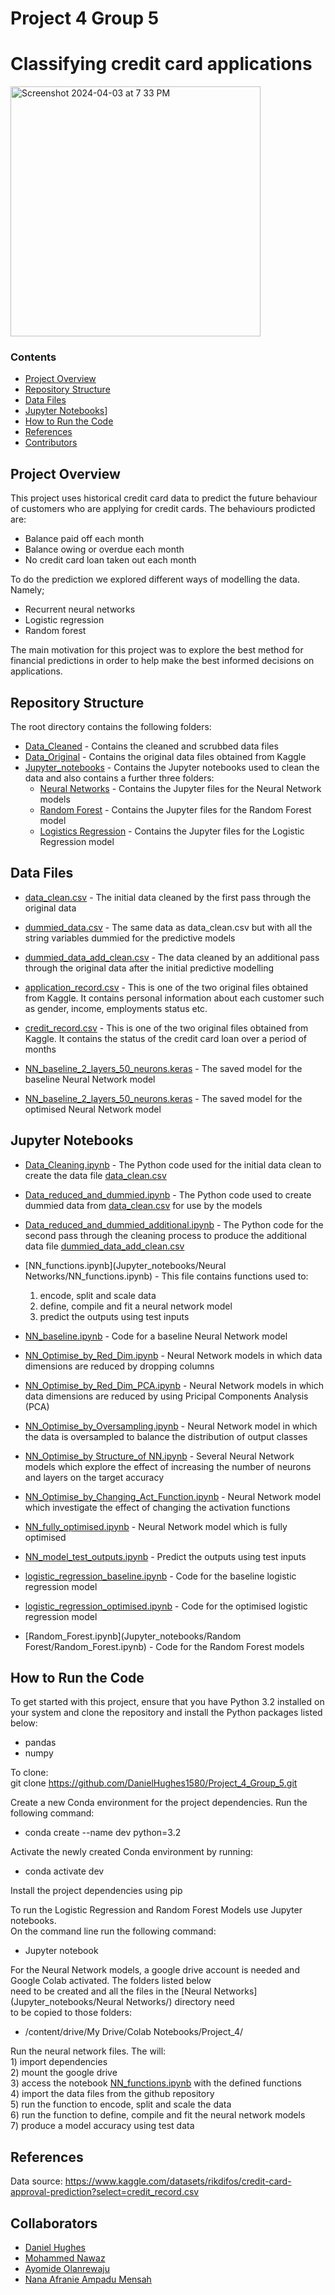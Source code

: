 # Project 4 Group 5

# Classifying credit card applications

<img width="400" alt="Screenshot 2024-04-03 at 7 33 PM" src="https://cdn.britannica.com/02/160902-050-B58BAD84/Credit-cards.jpg">


### Contents
- [Project Overview](#Project-Overview)
- [Repository Structure](#Repository-Structure)
- [Data Files](#Data-Files)  
- [Jupyter Notebooks](#Jupyter-Notebooks)]
- [How to Run the Code](#How-to-Run-the-Code)
- [References](#References)
- [Contributors](Contributors)

## Project Overview

This project uses historical credit card data to predict the future behaviour of customers who are applying for credit cards. The behaviours prodicted are:  

- Balance paid off each month
- Balance owing or overdue each month
- No credit card loan taken out each month

To do the prediction we explored different ways of modelling the data. Namely;

- Recurrent neural networks
- Logistic regression
- Random forest

The main motivation for this project was to explore the best method for financial predictions in order to help make the best informed decisions on applications.

## Repository Structure  
The root directory contains the following folders:  
- [Data_Cleaned](Data_Cleaned) - Contains the cleaned and scrubbed data files
- [Data_Original](Data_Original) - Contains the original data files obtained from Kaggle
- [Jupyter_notebooks](Jupyter_notebooks) - Contains the Jupyter notebooks used to clean the data and also contains a further three folders:
    - [Neural Networks](Jupyter_notebooks/Neural%20Networks/) - Contains the Jupyter files for the Neural Network models
    - [Random Forest](Jupyter_notebooks/Random%20Forest) - Contains the Jupyter files for the Random Forest model
    - [Logistics Regression](Jupyter_notebooks/logistics%20regression) - Contains the Jupyter files for the Logistic Regression model 


## Data Files
- [data_clean.csv](Data_Cleaned/data_clean.csv) - The initial data cleaned by the first pass through the original data 
- [dummied_data.csv](Data_Cleaned/dummied_data.csv) - The same data as data_clean.csv but with all the string variables dummied for the predictive models
- [dummied_data_add_clean.csv](Data_Cleaned/dummied_data_add_clean.csv) - The data cleaned by an additional pass through the original data after the initial predictive modelling

- [application_record.csv](Data_originial/application_record.csv) - This is one of the two original files obtained from Kaggle. It contains personal information about each customer such as gender, income, employments status etc.
- [credit_record.csv](Data_originial/credit_record.csv) - This is one of the two original files obtained from Kaggle. It contains the status of the credit card loan over a period of months

- [NN_baseline_2_layers_50_neurons.keras](Jupyter_notebooks/Neural%20Networks/NN_baseline_2_layers_50_neurons.keras) - The saved model for the baseline Neural Network model
- [NN_baseline_2_layers_50_neurons.keras](Jupyter_notebooks/Neural%20Networks/NN_opt_fully_3_layers_100_tanh_neurons.keras) - The saved model for the optimised Neural Network model 


## Jupyter Notebooks
- [Data_Cleaning.ipynb](Data_Cleaning.ipynb) - The Python code used for the initial data clean to create the data file [data_clean.csv](Data_Cleaned/data_clean.csv)
- [Data_reduced_and_dummied.ipynb](Data_reduced_and_dummied.ipynb) - The Python code used to create dummied data from [data_clean.csv](Data_Cleaned/data_clean.csv) for use by the models  
- [Data_reduced_and_dummied_additional.ipynb](Data_reduced_and_dummied_additional.ipynb) - The Python code for the second pass through the cleaning process to produce the additional data file [dummied_data_add_clean.csv](Data_Cleaned/dummied_data_add_clean.csv) 

- [NN_functions.ipynb](Jupyter_notebooks/Neural Networks/NN_functions.ipynb) - This file contains functions used to:    
    1) encode, split and scale data  
    2) define, compile and fit a neural network model    
    3) predict the outputs using test inputs    
- [NN_baseline.ipynb](Jupyter_notebooks/Neural%20Networks/NN_baseline.ipynb) - Code for a baseline Neural Network model
- [NN_Optimise_by_Red_Dim.ipynb](Jupyter_notebooks/Neural%20Networks/NN_Optimise_by_Red_Dim.ipynb) - Neural Network models in which data dimensions are reduced by dropping columns
- [NN_Optimise_by_Red_Dim_PCA.ipynb](Jupyter_notebooks/Neural%20Networks/NN_Optimise_by_Red_Dim_PCA.ipynb) - Neural Network models in which data dimensions are reduced by using Pricipal Components Analysis (PCA)
- [NN_Optimise_by_Oversampling.ipynb](NN_Optimise_by_Oversampling) - Neural Network model in which the data is oversampled to balance the distribution of output classes
- [NN_Optimise_by Structure_of NN.ipynb](NN_Optimise_by%20Structure_of%20NN.ipynb) - Several Neural Network models which explore the effect of increasing the number of neurons and layers on the target accuracy
- [NN_Optimise_by_Changing_Act_Function.ipynb](NN_Optimise_by_Changing_Act_Function.ipynb) - Neural Network model which investigate the effect of changing the activation functions
- [NN_fully_optimised.ipynb](NN_fully_optimised.ipynb) - Neural Network model which is fully optimised
- [NN_model_test_outputs.ipynb](NN_model_test_outputs.ipynb) - Predict the outputs using test inputs

- [logistic_regression_baseline.ipynb](Jupyter_notebooks/logistics%20regression/logistic_regression_baseline.ipynb) - Code for the baseline logistic regression model
- [logistic_regression_optimised.ipynb](Jupyter_notebooks/logistics%20regression/logistic_regression_optimised.ipynb) - Code for the optimised logistic regression model

- [Random_Forest.ipynb](Jupyter_notebooks/Random Forest/Random_Forest.ipynb) - Code for the Random Forest models


## How to Run the Code

To get started with this project, ensure that you have Python 3.2 installed on your system and clone the repository and install the Python packages listed below:  
- pandas
- numpy

To clone:  
    git clone https://github.com/DanielHughes1580/Project_4_Group_5.git

Create a new Conda environment for the project dependencies. Run the following command:  
- conda create --name dev python=3.2

Activate the newly created Conda environment by running:
- conda activate dev

Install the project dependencies using pip

To run the Logistic Regression and Random Forest Models use Jupyter notebooks.   
On the command line run the following command:  
- Jupyter notebook

For the Neural Network models, a google drive account is needed and Google Colab activated. The folders listed below  
need to be created and all the files in the [Neural Networks](Jupyter_notebooks/Neural Networks/) directory need  
to be copied to those folders:    
- /content/drive/My Drive/Colab Notebooks/Project_4/    

Run the neural network files. The will:  
    1) import dependencies  
    2) mount the google drive  
    3) access the notebook [NN_functions.ipynb](Jupyter_notebooks/Neural%20Networks/NN_functions.ipynb) with the defined functions  
    4) import the data files from the github repository  
    5) run the function to encode, split and scale the data  
    6) run the function to define, compile and fit the neural network models  
    7) produce a model accuracy using test data  


## References
Data source:
https://www.kaggle.com/datasets/rikdifos/credit-card-approval-prediction?select=credit_record.csv

## Collaborators
- [Daniel Hughes](DanielHughes1580)
- [Mohammed Nawaz](https://github.com/MoNawaz101)
- [Ayomide Olanrewaju](Edimayo5)
- [Nana Afranie Ampadu Mensah](Mendev95)














